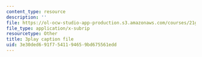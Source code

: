 ```yaml
---
content_type: resource
description: ''
file: https://ol-ocw-studio-app-production.s3.amazonaws.com/courses/21g-107-chinese-i-streamlined-fall-2014/3e30ded691f7541194659bd675561edd_bH4L4Nv_PeA.vtt
file_type: application/x-subrip
resourcetype: Other
title: 3play caption file
uid: 3e30ded6-91f7-5411-9465-9bd675561edd
---
```

